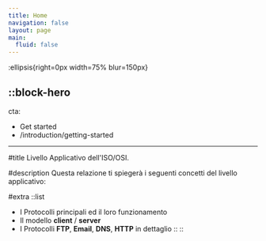 ```yaml
---
title: Home
navigation: false
layout: page
main:
  fluid: false
---
```


:ellipsis{right=0px width=75% blur=150px}

::block-hero
---
cta:
  - Get started
  - /introduction/getting-started
---

#title
Livello Applicativo dell'ISO/OSI.

#description
Questa relazione ti spiegerà i seguenti concetti del livello applicativo: 

#extra
  ::list
  - I Protocolli principali ed il loro funzionamento
  - Il modello **client** / **server**
  - I Protocolli **FTP**, **Email**, **DNS**, **HTTP** in dettaglio
  ::
::
